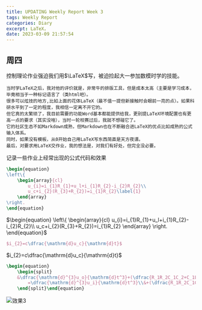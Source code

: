 ```yaml
---
title: UPDATING Weekly Report Week 3
tags: Weekly Report
categories: Diary
excerpt: LaTeX，
date: 2023-03-09 21:57:54
---
```


## 周四
控制理论作业强迫我们用$\LaTeX$写，被迫捡起大一参加数模时学的技能。

    当时学LaTeX之后，我对他的评价就是，非常牛的排版工具，但是成本太高（主要是学习成本，毕竟相当于一种标记语言了（类html吧）。
    很多可以炫技的地方,比如上面的花体LaTeX（最不值一提但新接触时会眼前一亮的点）。如果科研水平到了一定的程度，我相信一定离不开它的。
    但它真的太繁琐了，我目前需要的功能Word基本都能提供给我，更别提LaTeX环境配置也有更高一点的要求（其实没啥），当时一轮校赛过后，我就不想碰它了。
    它的社区生态不如Markdown成熟，但Markdown也在不断融合进LaTeX的优点比如成熟的公式输入体系。
    同时，如果没有模板，从0开始自己用LaTeX写东西简直是天方夜谭。
    最后，对要求用LaTeX交作业，我的想法是，对我们有好处，但完全没必要。

记录一些作业上经常出现的公式代码和效果
```Latex
\begin{equation}
\left\{
	\begin{array}{cl}
		u_{i}=i_{1}R_{1}+u_l+i_{1}R_{2}-i_{2}R_{2}\\
		u_c+i_{2}(R_{3}+R_{2})=i_{1}R_{2}\label{1}
	\end{array}
\right.
\end{equation}
```
$\begin{equation}
\left\{
	\begin{array}{cl}
		u_{i}=i_{1}R_{1}+u_l+i_{1}R_{2}-i_{2}R_{2}\\
		u_c+i_{2}(R_{3}+R_{2})=i_{1}R_{2}
	\end{array}
\right.
\end{equation}$

```latex
$i_{2}=c\dfrac{\mathrm{d}u_c}{\mathrm{d}t}$
```
$i_{2}=c\dfrac{\mathrm{d}u_c}{\mathrm{d}t}$
```latex
\begin{equation}
	\begin{split}
	&\dfrac{\mathrm{d}^{3}u_o}{\mathrm{d}t^3}+(\dfrac{R_1R_2C_1C_2+C_1L}{R_{2}C_1C_2L})\dfrac{\mathrm{d}^{2}u_o}{\mathrm{d}t^2}+(\dfrac{R_1+R_2}{R_{2}C_2L})\dfrac{\mathrm{d}u_o}{\mathrm{d}t}+\dfrac{1}{R_{2}C_1C_2L}u_o
		=\dfrac{\mathrm{d}^{3}u_i}{\mathrm{d}t^3}\\&+(\dfrac{R_1R_2C_1C_2+C_1L+C_2L}{R_{2}C_1C_2L})\dfrac{\mathrm{d}^{2}u_i}{\mathrm{d}t^2}+(\dfrac{C_1R_1+C_1R_2+C_2R_1}{R_{2}C_1C_2L})\dfrac{\mathrm{d}u_i}{\mathrm{d}t}+\dfrac{1}{R_{2}C_1C_2L}u_i
	\end{split}\end{equation}
```

![效果3](https://pic.1314171.xyz/i/2023/03/09/20230309215433.png)